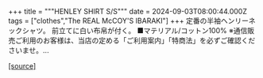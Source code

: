 +++
title = """HENLEY SHIRT S/S"""
date = 2024-09-03T08:00:44.000Z
tags = ["clothes","The REAL McCOY'S IBARAKI"]
+++
定番の半袖ヘンリーネックシャツ。 前立てに白い布帛が付く。 ■マテリアル/コットン100% ※通信販売ご利用のお客様は、当店の定める「ご利用案内」「特商法」を必ずご確認くださいませ。...

[[source]](https://the-realmccoys.ocnk.net/product/319)
